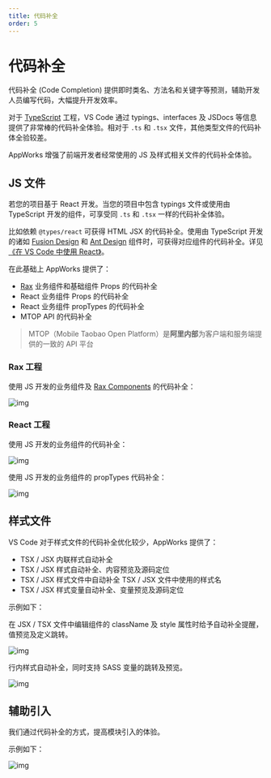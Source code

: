 ```yaml
---
title: 代码补全
order: 5
---
```


# 代码补全

代码补全 (Code Completion) 提供即时类名、方法名和关键字等预测，辅助开发人员编写代码，大幅提升开发效率。

对于 [TypeScript](https://www.typescriptlang.org/) 工程，VS Code 通过 typings、interfaces 及 JSDocs 等信息提供了非常棒的代码补全体验。相对于 `.ts` 和 `.tsx` 文件，其他类型文件的代码补体全验较差。

AppWorks 增强了前端开发者经常使用的 JS 及样式相关文件的代码补全体验。

## JS 文件

若您的项目基于 React 开发。当您的项目中包含 typings 文件或使用由 TypeScript 开发的组件，可享受同 `.ts` 和 `.tsx` 一样的代码补全体验。

比如依赖 `@types/react` 可获得 HTML JSX 的代码补全。使用由 TypeScript 开发的诸如 [Fusion Design](https://fusion.design/) 和 [Ant Design](https://ant.design/) 组件时，可获得对应组件的代码补全。详见[《在 VS Code 中使用 React》](https://code.visualstudio.com/docs/nodejs/reactjs-tutorial)。

在此基础上 AppWorks 提供了：

- [Rax](https://rax.js.org/) 业务组件和基础组件 Props 的代码补全
- React 业务组件 Props 的代码补全
- React 业务组件 propTypes 的代码补全
- MTOP API 的代码补全

> MTOP（Mobile Taobao Open Platform）是**阿里内部**为客户端和服务端提供的一致的 API 平台

### Rax 工程

使用 JS 开发的业务组件及 [Rax Components](https://github.com/raxjs/rax-components) 的代码补全：

![img](https://img.alicdn.com/imgextra/i2/O1CN01D6Zb3r1b7wpFzjWyk_!!6000000003419-1-tps-900-513.gif)

### React 工程

使用 JS 开发的业务组件的代码补全：

![img](https://img.alicdn.com/imgextra/i4/O1CN01VVzQRF1NkVYGN3rrg_!!6000000001608-1-tps-900-513.gif)

使用 JS 开发的业务组件的 propTypes 代码补全：

![img](https://img.alicdn.com/imgextra/i3/O1CN01BoMei91ZbbFkIuUoc_!!6000000003213-1-tps-768-432.gif)

## 样式文件

VS Code 对于样式文件的代码补全优化较少，AppWorks 提供了：

- TSX / JSX 内联样式自动补全
- TSX / JSX 样式自动补全、内容预览及源码定位
- TSX / JSX 样式文件中自动补全 TSX / JSX 文件中使用的样式名
- TSX / JSX 样式变量自动补全、变量预览及源码定位

示例如下：

在 JSX / TSX 文件中编辑组件的 className 及 style 属性时给予自动补全提醒，值预览及定义跳转。

![img](https://img.alicdn.com/imgextra/i2/O1CN01fiRbHN1gY7XQOSAlk_!!6000000004153-1-tps-750-545.gif)

行内样式自动补全，同时支持 SASS 变量的跳转及预览。

![img](https://img.alicdn.com/imgextra/i1/O1CN01eK13T81wvy0wwt2v5_!!6000000006371-1-tps-750-546.gif)

## 辅助引入

我们通过代码补全的方式，提高模块引入的体验。

示例如下：

![img](https://img.alicdn.com/imgextra/i4/O1CN01pAJJv41aoiCzxyw2b_!!6000000003377-1-tps-1212-682.gif)
